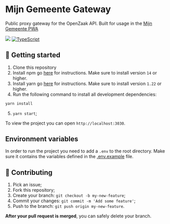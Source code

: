 # Mijn Gemeente Gateway
Public proxy gateway for the OpenZaak API. Built for usage in the [Mijn Gemeente PWA](https://github.com/Gemeente-DenHaag/mijndenhaag-pwa)

<a target="_blank" href="LICENSE.md" title="License: EUPL"><img src="https://img.shields.io/badge/License-EUPL-blue.svg"></a>
[![TypeScript](https://img.shields.io/badge/%3C%2F%3E-TypeScript-%230074c1.svg)](http://www.typescriptlang.org/)


## 🚀 Getting started
1. Clone this repository
2. Install npm go [here](https://docs.npmjs.com/downloading-and-installing-node-js-and-npm) for instructions. Make sure to install version `14` or higher.
3. Install yarn go [here](https://yarnpkg.com/getting-started/install) for instructions. Make sure to install version `1.22` or higher.
4. Run the following command to install all development dependencies:
  ```bash
  yarn install
  ```
5. `yarn start`;

To view the project you can open `http://localhost:3030`.


## Environment variables
In order to run the project you need to add a `.env` to the root directory. 
Make sure it contains the variables defined in the [.env.example](.env.example) file.

## 🤝 Contributing
1. Pick an issue;
2. Fork this repository;
3. Create your branch: `git checkout -b my-new-feature`;
4. Commit your changes: `git commit -m 'Add some feature'`;
5. Push to the branch: `git push origin my-new-feature`.

**After your pull request is merged**, you can safely delete your branch.
